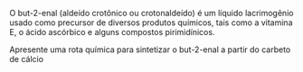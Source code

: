 O but-2-enal (aldeído crotônico ou crotonaldeído) é um líquido lacrimogênio usado como precursor de diversos produtos químicos, tais como a vitamina E, o ácido ascórbico e alguns compostos pirimidínicos.

Apresente uma rota química para sintetizar o but-2-enal a partir do carbeto de cálcio

